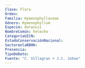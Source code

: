 ```yaml
---
Clase: Flora
Orden: 
Familia: Hymenophyllaceae
Género: Hymenophyllum
Especie: darwinii
NombreComún: helecho
CategoríaUICN: 
EstadoConservaciónNacional: 
SectorenlaRBHH: 
Presencia: 
TipoDeDato: 
Fuente: "C. Villagran + J.C. Johow"
---
```

